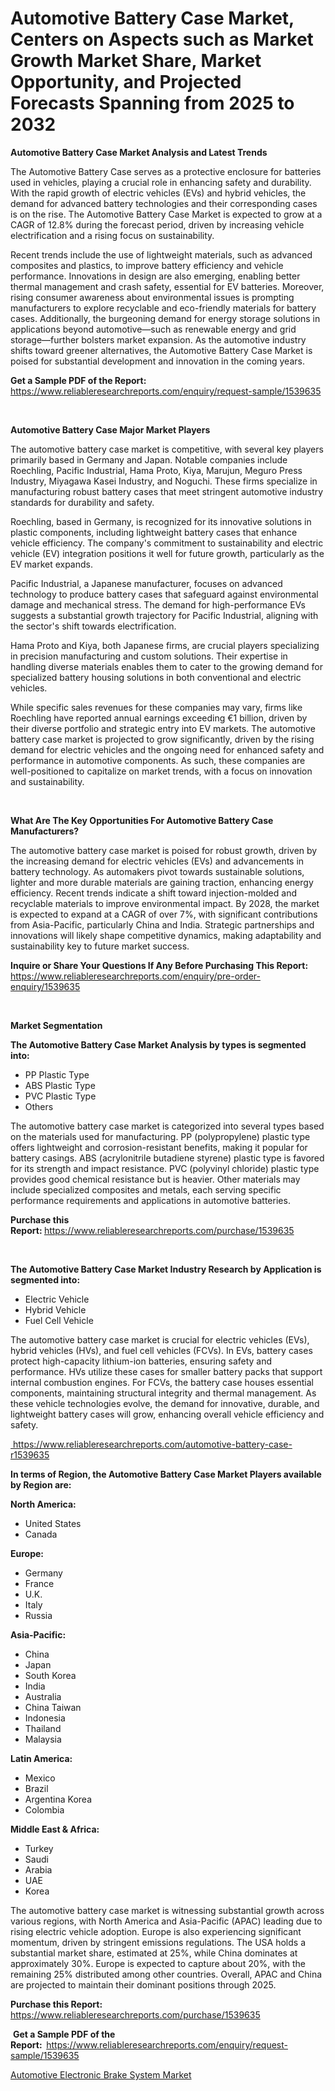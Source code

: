 <p><h1>Automotive Battery Case Market, Centers on Aspects such as Market Growth Market Share, Market Opportunity, and Projected Forecasts Spanning from 2025 to 2032</h1></p><p><strong>Automotive Battery Case Market Analysis and Latest Trends</strong></p>
<p><p>The Automotive Battery Case serves as a protective enclosure for batteries used in vehicles, playing a crucial role in enhancing safety and durability. With the rapid growth of electric vehicles (EVs) and hybrid vehicles, the demand for advanced battery technologies and their corresponding cases is on the rise. The Automotive Battery Case Market is expected to grow at a CAGR of 12.8% during the forecast period, driven by increasing vehicle electrification and a rising focus on sustainability. </p><p>Recent trends include the use of lightweight materials, such as advanced composites and plastics, to improve battery efficiency and vehicle performance. Innovations in design are also emerging, enabling better thermal management and crash safety, essential for EV batteries. Moreover, rising consumer awareness about environmental issues is prompting manufacturers to explore recyclable and eco-friendly materials for battery cases. Additionally, the burgeoning demand for energy storage solutions in applications beyond automotive—such as renewable energy and grid storage—further bolsters market expansion. As the automotive industry shifts toward greener alternatives, the Automotive Battery Case Market is poised for substantial development and innovation in the coming years.</p></p>
<p><strong>Get a Sample PDF of the Report:&nbsp;</strong> <a href="https://www.reliableresearchreports.com/enquiry/request-sample/1539635?utm_campaign=3322&utm_medium=2&utm_source=Github&utm_content=ia&utm_term=30032025&utm_id=automotive-battery-case">https://www.reliableresearchreports.com/enquiry/request-sample/1539635</a></p>
<p>&nbsp;</p>
<p><strong>Automotive Battery Case Major Market Players</strong></p>
<p><p>The automotive battery case market is competitive, with several key players primarily based in Germany and Japan. Notable companies include Roechling, Pacific Industrial, Hama Proto, Kiya, Marujun, Meguro Press Industry, Miyagawa Kasei Industry, and Noguchi. These firms specialize in manufacturing robust battery cases that meet stringent automotive industry standards for durability and safety.</p><p>Roechling, based in Germany, is recognized for its innovative solutions in plastic components, including lightweight battery cases that enhance vehicle efficiency. The company's commitment to sustainability and electric vehicle (EV) integration positions it well for future growth, particularly as the EV market expands.</p><p>Pacific Industrial, a Japanese manufacturer, focuses on advanced technology to produce battery cases that safeguard against environmental damage and mechanical stress. The demand for high-performance EVs suggests a substantial growth trajectory for Pacific Industrial, aligning with the sector's shift towards electrification.</p><p>Hama Proto and Kiya, both Japanese firms, are crucial players specializing in precision manufacturing and custom solutions. Their expertise in handling diverse materials enables them to cater to the growing demand for specialized battery housing solutions in both conventional and electric vehicles.</p><p>While specific sales revenues for these companies may vary, firms like Roechling have reported annual earnings exceeding €1 billion, driven by their diverse portfolio and strategic entry into EV markets. The automotive battery case market is projected to grow significantly, driven by the rising demand for electric vehicles and the ongoing need for enhanced safety and performance in automotive components. As such, these companies are well-positioned to capitalize on market trends, with a focus on innovation and sustainability.</p></p>
<p>&nbsp;</p>
<p><strong>What Are The Key Opportunities For Automotive Battery Case Manufacturers?</strong></p>
<p><p>The automotive battery case market is poised for robust growth, driven by the increasing demand for electric vehicles (EVs) and advancements in battery technology. As automakers pivot towards sustainable solutions, lighter and more durable materials are gaining traction, enhancing energy efficiency. Recent trends indicate a shift toward injection-molded and recyclable materials to improve environmental impact. By 2028, the market is expected to expand at a CAGR of over 7%, with significant contributions from Asia-Pacific, particularly China and India. Strategic partnerships and innovations will likely shape competitive dynamics, making adaptability and sustainability key to future market success.</p></p>
<p><strong>Inquire or Share Your Questions If Any Before Purchasing This Report:</strong> <a href="https://www.reliableresearchreports.com/enquiry/pre-order-enquiry/1539635?utm_campaign=3322&utm_medium=2&utm_source=Github&utm_content=ia&utm_term=30032025&utm_id=automotive-battery-case">https://www.reliableresearchreports.com/enquiry/pre-order-enquiry/1539635</a></p>
<p>&nbsp;</p>
<p><strong>Market Segmentation</strong></p>
<p><strong>The Automotive Battery Case Market Analysis by types is segmented into:</strong></p>
<p><ul><li>PP Plastic Type</li><li>ABS Plastic Type</li><li>PVC Plastic Type</li><li>Others</li></ul></p>
<p><p>The automotive battery case market is categorized into several types based on the materials used for manufacturing. PP (polypropylene) plastic type offers lightweight and corrosion-resistant benefits, making it popular for battery casings. ABS (acrylonitrile butadiene styrene) plastic type is favored for its strength and impact resistance. PVC (polyvinyl chloride) plastic type provides good chemical resistance but is heavier. Other materials may include specialized composites and metals, each serving specific performance requirements and applications in automotive batteries.</p></p>
<p><strong>Purchase this Report:&nbsp;</strong><a href="https://www.reliableresearchreports.com/purchase/1539635?utm_campaign=3322&utm_medium=2&utm_source=Github&utm_content=ia&utm_term=30032025&utm_id=automotive-battery-case">https://www.reliableresearchreports.com/purchase/1539635</a></p>
<p>&nbsp;</p>
<p><strong>The Automotive Battery Case Market Industry Research by Application is segmented into:</strong></p>
<p><ul><li>Electric Vehicle</li><li>Hybrid Vehicle</li><li>Fuel Cell Vehicle</li></ul></p>
<p><p>The automotive battery case market is crucial for electric vehicles (EVs), hybrid vehicles (HVs), and fuel cell vehicles (FCVs). In EVs, battery cases protect high-capacity lithium-ion batteries, ensuring safety and performance. HVs utilize these cases for smaller battery packs that support internal combustion engines. For FCVs, the battery case houses essential components, maintaining structural integrity and thermal management. As these vehicle technologies evolve, the demand for innovative, durable, and lightweight battery cases will grow, enhancing overall vehicle efficiency and safety.</p></p>
<p><a href="https://www.reliableresearchreports.com/automotive-battery-case-r1539635?utm_campaign=3322&utm_medium=2&utm_source=Github&utm_content=ia&utm_term=30032025&utm_id=automotive-battery-case">&nbsp;https://www.reliableresearchreports.com/automotive-battery-case-r1539635</a></p>
<p><strong>In terms of Region, the Automotive Battery Case Market Players available by Region are:</strong></p>
<p>
    <p> <strong> North America: </strong>
        <ul>
            <li>United States</li>
            <li>Canada</li>
        </ul>
        </p> 
    <p> <strong> Europe: </strong>
        <ul>
            <li>Germany</li>
            <li>France</li>
            <li>U.K.</li>
            <li>Italy</li>
            <li>Russia</li>
        </ul>
        </p> 
    <p> <strong> Asia-Pacific: </strong>
        <ul>
            <li>China</li>
            <li>Japan</li>
            <li>South Korea</li>
            <li>India</li>
            <li>Australia</li>
            <li>China Taiwan</li>
            <li>Indonesia</li>
            <li>Thailand</li>
            <li>Malaysia</li>
        </ul>
        </p> 
    <p> <strong> Latin America: </strong>
        <ul>
            <li>Mexico</li>
            <li>Brazil</li>
            <li>Argentina Korea</li>
            <li>Colombia</li>
        </ul>
        </p> 
    <p> <strong> Middle East & Africa: </strong>
        <ul>
            <li>Turkey</li>
            <li>Saudi</li>
            <li>Arabia</li>
            <li>UAE</li>
            <li>Korea</li>
        </ul>
    </p>
    </p>
<p><p>The automotive battery case market is witnessing substantial growth across various regions, with North America and Asia-Pacific (APAC) leading due to rising electric vehicle adoption. Europe is also experiencing significant momentum, driven by stringent emissions regulations. The USA holds a substantial market share, estimated at 25%, while China dominates at approximately 30%. Europe is expected to capture about 20%, with the remaining 25% distributed among other countries. Overall, APAC and China are projected to maintain their dominant positions through 2025.</p></p>
<p><strong>Purchase this Report: </strong><a href="https://www.reliableresearchreports.com/purchase/1539635?utm_campaign=3322&utm_medium=2&utm_source=Github&utm_content=ia&utm_term=30032025&utm_id=automotive-battery-case">https://www.reliableresearchreports.com/purchase/1539635</a></p>
<p>&nbsp;<strong>Get a Sample PDF of the Report:&nbsp;&nbsp;</strong><a href="https://www.reliableresearchreports.com/enquiry/request-sample/1539635?utm_campaign=3322&utm_medium=2&utm_source=Github&utm_content=ia&utm_term=30032025&utm_id=automotive-battery-case">https://www.reliableresearchreports.com/enquiry/request-sample/1539635</a></p>
<p><strong></strong></p>
<p><p><a href="https://github.com/balapopepi/Market-Research-Report-List-1/blob/main/automotive-electronic-brake-system-market.md?utm_campaign=3322&utm_medium=2&utm_source=Github&utm_content=ia&utm_term=30032025&utm_id=automotive-battery-case">Automotive Electronic Brake System Market</a></p></p>